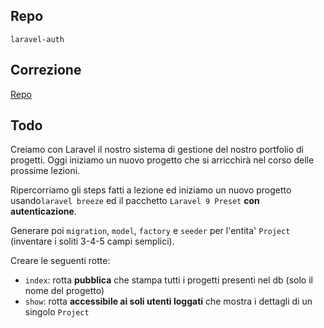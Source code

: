 ## Repo
`laravel-auth`

## Correzione
[Repo](https://github.com/Guybrush3791/bool-97-laravel-auth-live)

## Todo
Creiamo con Laravel il nostro sistema di gestione del nostro portfolio di progetti.
Oggi iniziamo un nuovo progetto che si arricchirà nel corso delle prossime lezioni.

Ripercorriamo gli steps fatti a lezione ed iniziamo un nuovo progetto usando`laravel breeze` ed il pacchetto `Laravel 9 Preset` **con autenticazione**. 

Generare poi `migration`, `model`, `factory` e `seeder` per l'entita' `Project` (inventare i soliti 3-4-5 campi semplici).

Creare le seguenti rotte:
- `index`: rotta **pubblica** che stampa tutti i progetti presenti nel db (solo il nome del progetto)
- `show`: rotta **accessibile ai soli utenti loggati** che mostra i dettagli di un singolo `Project`